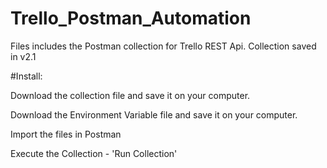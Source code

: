 # Trello_Postman_Automation

Files includes the Postman collection for Trello REST Api. Collection saved in v2.1

#Install:

Download the collection file and save it on your computer.

Download the Environment Variable file and save it on your computer.

Import the files in Postman

Execute the Collection - 'Run Collection'
